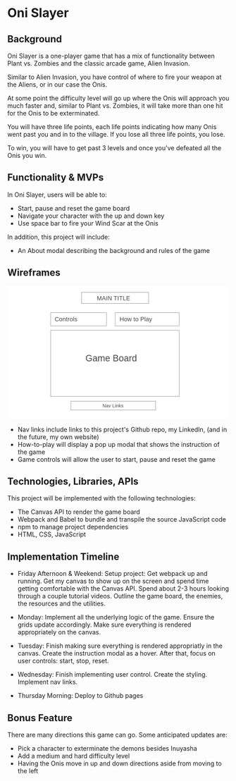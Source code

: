 # **Oni Slayer**

## **Background**

Oni Slayer is a one-player game that has a mix of functionality between Plant vs. Zombies and the classic arcade game, Alien Invasion.

Similar to Alien Invasion, you have control of where to fire your weapon at the Aliens, or in our case the Onis.

At some point the difficulty level will go up where the Onis will approach you much faster and, similar to Plant vs. Zombies, it will take more than one hit for the Onis to be exterminated.

You will have three life points, each life points indicating how many Onis went past you and in to the village. If you lose all three life points, you lose.

To win, you will have to get past 3 levels and once you've defeated all the Onis you win.

## **Functionality & MVPs**

In Oni Slayer, users will be able to:
* Start, pause and reset the game board
* Navigate your character with the up and down key
* Use space bar to fire your Wind Scar at the Onis

In addition, this project will include:
* An About modal describing the background and rules of the game


## **Wireframes**
<img src="https://github.com/WinnieNg3210/JS_Project/blob/main/WireFrame.png?raw=true" style="height: 300px; width:500px;">

* Nav links include links to this project's Github repo, my LinkedIn, (and in
the future, my own website)
* How-to-play will display a pop up modal that shows the instruction of the game
* Game controls will allow the user to start, pause and reset the game


## **Technologies, Libraries, APIs**

This project will be implemented with the following technologies:
* The Canvas API to render the game board
* Webpack and Babel to bundle and transpile the source JavaScript code
* npm to manage project dependencies
* HTML, CSS, JavaScript

## **Implementation Timeline**

* Friday Afternoon & Weekend: Setup project: Get webpack up and running. 
Get my canvas to show up on the screen and spend time getting comfortable with 
the Canvas API. Spend about 2-3 hours looking through a couple tutorial videos.
Outline the game board, the enemies, the resources and the utilities. 

* Monday: Implement all the underlying logic of the game. Ensure the grids 
update accordingly. Make sure everything is rendered appropriately on the
canvas.

* Tuesday: Finish making sure everything is rendered appropriatly in the 
canvas. Create the instruction modal as a hover.  After that, focus on user 
controls: start, stop, reset.

* Wednesday: Finish implementing user control. Create the styling. Implement
nav links.

* Thursday Morning: Deploy to Github pages

## **Bonus Feature**
There are many directions this game can go. Some anticipated updates are:
* Pick a character to exterminate the demons besides Inuyasha
* Add a medium and hard difficulty level
* Having the Onis move in up and down directions aside from moving to the left

